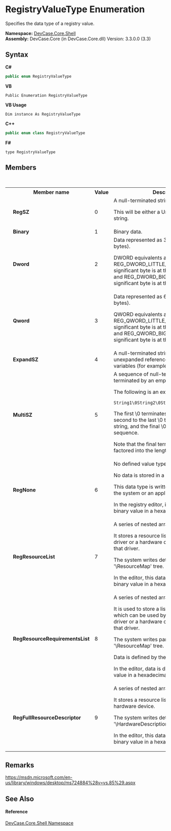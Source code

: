 # RegistryValueType Enumeration
 

Specifies the data type of a registry value.

**Namespace:**&nbsp;<a href="N_DevCase_Core_Shell">DevCase.Core.Shell</a><br />**Assembly:**&nbsp;DevCase.Core (in DevCase.Core.dll) Version: 3.3.0.0 (3.3)

## Syntax

**C#**<br />
``` C#
public enum RegistryValueType
```

**VB**<br />
``` VB
Public Enumeration RegistryValueType
```

**VB Usage**<br />
``` VB Usage
Dim instance As RegistryValueType
```

**C++**<br />
``` C++
public enum class RegistryValueType
```

**F#**<br />
``` F#
type RegistryValueType
```


## Members
&nbsp;<table><tr><th></th><th>Member name</th><th>Value</th><th>Description</th></tr><tr><td /><td target="F:DevCase.Core.Shell.RegistryValueType.RegSZ">**RegSZ**</td><td>0</td><td>A null-terminated string. 

 This will be either a Unicode or an ANSI string.</td></tr><tr><td /><td target="F:DevCase.Core.Shell.RegistryValueType.Binary">**Binary**</td><td>1</td><td>Binary data.</td></tr><tr><td /><td target="F:DevCase.Core.Shell.RegistryValueType.Dword">**Dword**</td><td>2</td><td>Data represented as 32-bit integer (4 bytes). 

 DWORD equivalents are REG_DWORD_LITTLE_ENDIAN (least significant byte is at the lowest address) and REG_DWORD_BIG_ENDIAN (least significant byte is at the highest address).</td></tr><tr><td /><td target="F:DevCase.Core.Shell.RegistryValueType.Qword">**Qword**</td><td>3</td><td>Data represented as 64-bit integer (8 bytes). 

 QWORD equivalents are REG_QWORD_LITTLE_ENDIAN (least significant byte is at the lowest address) and REG_QWORD_BIG_ENDIAN (least significant byte is at the highest address).</td></tr><tr><td /><td target="F:DevCase.Core.Shell.RegistryValueType.ExpandSZ">**ExpandSZ**</td><td>4</td><td>A null-terminated string that contains unexpanded references to environment variables (for example, "%WinDir%").</td></tr><tr><td /><td target="F:DevCase.Core.Shell.RegistryValueType.MultiSZ">**MultiSZ**</td><td>5</td><td>A sequence of null-terminated strings, terminated by an empty string (\0). 

 The following is an example: 

`String1\0String2\0String3\0LastString\0\0`

 The first \0 terminates the first string, the second to the last \0 terminates the last string, and the final \0 terminates the sequence. 

 Note that the final terminator must be factored into the length of the string.</td></tr><tr><td /><td target="F:DevCase.Core.Shell.RegistryValueType.RegNone">**RegNone**</td><td>6</td><td>No defined value type. 

 No data is stored in a key. 

 This data type is written to the registry by the system or an application. 

 In the registry editor, it is displayed as a binary value in a hexadecimal format.</td></tr><tr><td /><td target="F:DevCase.Core.Shell.RegistryValueType.RegResourceList">**RegResourceList**</td><td>7</td><td>A series of nested arrays. 

 It stores a resource list used by a device driver or a hardware device controlled by that driver. 

 The system writes detected data to the '\ResourceMap' tree. 

 In the editor, this data is displayed as a binary value in a hexadecimal format.</td></tr><tr><td /><td target="F:DevCase.Core.Shell.RegistryValueType.RegResourceRequirementsList">**RegResourceRequirementsList**</td><td>8</td><td>A series of nested arrays. 

 It is used to store a list of hardware drivers which can be used by a particular device driver or a hardware device controlled by that driver. 

 The system writes part of the list to the '\ResourceMap' tree. 

 Data is defined by the system. 

 In the editor, data is displayed as a binary value in a hexadecimal format.</td></tr><tr><td /><td target="F:DevCase.Core.Shell.RegistryValueType.RegFullResourceDescriptor">**RegFullResourceDescriptor**</td><td>9</td><td>A series of nested arrays. 

 It stores a resource list that is used by a hardware device. 

 The system writes detected data to the '\HardwareDescription' tree. 

 In the editor, this data is displayed as a binary value in a hexadecimal format.</td></tr></table>

## Remarks
<a href="https://msdn.microsoft.com/en-us/library/windows/desktop/ms724884%28v=vs.85%29.aspx" target="_blank">https://msdn.microsoft.com/en-us/library/windows/desktop/ms724884%28v=vs.85%29.aspx</a>

## See Also


#### Reference
<a href="N_DevCase_Core_Shell">DevCase.Core.Shell Namespace</a><br />